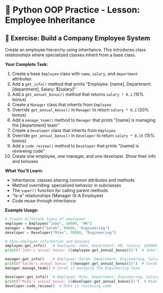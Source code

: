 # 👔 Python OOP Practice - Lesson: Employee Inheritance

## 📝 Exercise: Build a Company Employee System

Create an employee hierarchy using inheritance. This introduces class relationships where specialized classes inherit from a base class.

**Your Complete Task:**
1. Create a base `Employee` class with `name`, `salary`, and `department` attributes
2. Add a `get_info()` method that prints "Employee: [name], Department: [department], Salary: $[salary]"
3. Add a `get_annual_bonus()` method that returns `salary * 0.1` (10% bonus)
4. Create a `Manager` class that inherits from `Employee`
5. Override `get_annual_bonus()` in `Manager` to return `salary * 0.2` (20% bonus)
6. Add a `manage_team()` method to `Manager` that prints "[name] is managing the [department] team"
7. Create a `Developer` class that inherits from `Employee`
8. Override `get_annual_bonus()` in `Developer` to return `salary * 0.15` (15% bonus)
9. Add a `code_review()` method to `Developer` that prints "[name] is reviewing code"
10. Create one employee, one manager, and one developer. Show their info and bonuses

**What You'll Learn:**
- Inheritance: classes sharing common attributes and methods
- Method overriding: specialized behavior in subclasses
- The `super()` function for calling parent methods
- "Is-a" relationships (Manager IS-A Employee)
- Code reuse through inheritance

**Example Usage:**
```python
# Create different types of employees
employee = Employee("John", 50000, "HR")
manager = Manager("Sarah", 80000, "Engineering")
developer = Developer("Mike", 70000, "Engineering")

# Show employee information and bonuses
employee.get_info()   # Employee: John, Department: HR, Salary: $50000
print(f"John's annual bonus: ${employee.get_annual_bonus()}")  # John's annual bonus: $5000.0

manager.get_info()    # Employee: Sarah, Department: Engineering, Salary: $80000
print(f"Sarah's annual bonus: ${manager.get_annual_bonus()}")  # Sarah's annual bonus: $16000.0
manager.manage_team() # Sarah is managing the Engineering team

developer.get_info()  # Employee: Mike, Department: Engineering, Salary: $70000
print(f"Mike's annual bonus: ${developer.get_annual_bonus()}")  # Mike's annual bonus: $10500.0
developer.code_review()  # Mike is reviewing code
```

